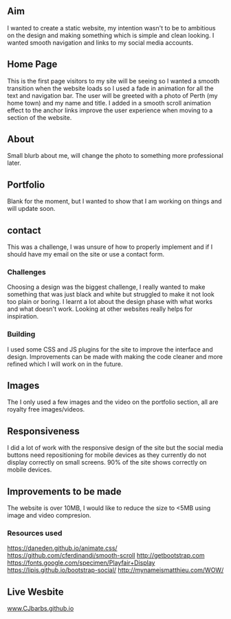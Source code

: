 ## Aim
I wanted to create a static website, my intention wasn't to be to ambitious on the design and making something which is simple and clean looking.
I wanted smooth navigation and links to my social media accounts.

## Home Page 
This is the first page visitors to my site will be seeing so I wanted a smooth transition when the website loads so I used a fade in animation for all the text and navigation bar. The user will be greeted with a photo of Perth (my home town) and my name and title. I added in a smooth scroll animation effect to the anchor links improve the user experience when moving to a section of the website.

## About 
Small blurb about me, will change the photo to something more professional later.

## Portfolio
Blank for the moment, but I wanted to show that I am working on things and will update soon.

## contact 
This was a challenge, I was unsure of how to properly implement and if I should have my email on the site or use a contact form.

### Challenges 
Choosing a design was the biggest challenge, I really wanted to make something that was just black and white but struggled to make it not look too plain or boring. 
I learnt a lot about the design phase with what works and what doesn't work. Looking at other websites really helps for inspiration.

### Building 
I used some CSS and JS plugins for the site to improve the interface and design. Improvements can be made with making the code cleaner and more refined which I will work on in the future.

## Images 
The I only used a few images and the video on the portfolio section, all are royalty free images/videos. 

## Responsiveness
I did a lot of work with the responsive design of the site but the social media buttons need repositioning for mobile devices as they currently do not display correctly on small screens.
90% of the site shows correctly on mobile devices. 

## Improvements to be made
The website is over 10MB, I would like to reduce the size to <5MB using image and video compresion. 

### Resources used 
https://daneden.github.io/animate.css/
https://github.com/cferdinandi/smooth-scroll
http://getbootstrap.com
https://fonts.google.com/specimen/Playfair+Display
https://lipis.github.io/bootstrap-social/
http://mynameismatthieu.com/WOW/

## Live Wesbite 
www.CJbarbs.github.io
